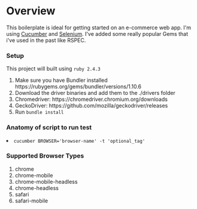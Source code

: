 <!DOCTYPE html>
<html>

<head>
  <meta charset="utf-8">
  <meta name="viewport" content="width=device-width, initial-scale=1.0">
  <link rel="stylesheet" href="https://stackedit.io/style.css" />
</head>

<body class="stackedit">
  <h1>Overview</h1>
  <p>This boilerplate is ideal for getting started on an e-commerce web app. I'm using <a href="https://cucumber.io/">Cucumber</a> and <a href="http://www.seleniumhq.org/">Selenium</a>. I've added some really popular Gems that i've used in the past like RSPEC.</p>

  <h3 id="install">Setup</h3>
  <span>This project will built using <code>ruby 2.4.3</code></span>
  <ol>
    <li>Make sure you have Bundler installed https://rubygems.org/gems/bundler/versions/1.10.6</li>
    <li>Download the driver binaries and add them to the ./drivers folder </li>
    <li>Chromedriver: https://chromedriver.chromium.org/downloads</li>
    <li>GeckoDriver: https://github.com/mozilla/geckodriver/releases</li>
    <li>Run <code>bundle install</code></li>
  </ol>

  <h3>Anatomy of script to run test</h3>
  <li><code>cucumber BROWSER='browser-name' -t 'optional_tag'</code></li>
  <h3 id="run-sample-test">Supported Browser Types</h3>
  <ol>
    <li>chrome</li>
    <li>chrome-mobile</li>
    <li>chrome-mobile-headless</li>
    <li>chrome-headless</li>
    <li>safari</li>
    <li>safari-mobile</li>
  </ol>
</body>
</html>
